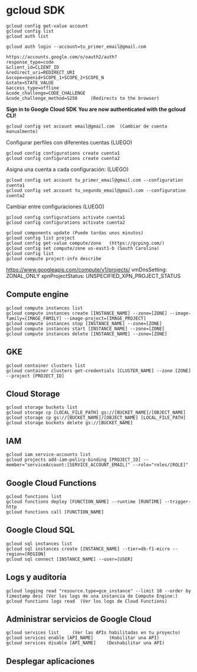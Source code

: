 # gcloud SDK

    gcloud config get-value account
    gcloud config list
    gcloud auth list

    gcloud auth login --account=tu_primer_email@gmail.com

    https://accounts.google.com/o/oauth2/auth?
    response_type=code
    &client_id=CLIENT_ID
    &redirect_uri=REDIRECT_URI
    &scope=openid+SCOPE_1+SCOPE_2+SCOPE_N
    &state=STATE_VALUE
    &access_type=offline
    &code_challenge=CODE_CHALLENGE
    &code_challenge_method=S256     (Redirects to the browser)

**Sign in to Google Cloud SDK**
**You are now authenticated with the gcloud CLI!**

    gcloud config set account email@gmail.com  (Cambiar de cuenta manualmente)

Configurar perfiles con diferentes cuentas  (LUEGO)

    gcloud config configurations create cuenta1
    gcloud config configurations create cuenta2

Asigna una cuenta a cada configuración: (LUEGO)

    gcloud config set account tu_primer_email@gmail.com --configuration cuenta1
    gcloud config set account tu_segundo_email@gmail.com --configuration cuenta2

Cambiar entre configuraciones  (LUEGO)

    gcloud config configurations activate cuenta1
    gcloud config configurations activate cuenta2

    gcloud components update (Puede tardas unos minutos)
    gcloud config list project
    gcloud config get-value compute/zone   (https://gcping.com/)
    gcloud config set compute/zone us-east1-b (South Carolina)
    gcloud config list
    gcloud compute project-info describe

https://www.googleapis.com/compute/v1/projects/
vmDnsSetting: ZONAL_ONLY
xpnProjectStatus: UNSPECIFIED_XPN_PROJECT_STATUS


## Compute engine

    gcloud compute instances list
    gcloud compute instances create [INSTANCE_NAME] --zone=[ZONE] --image-family=[IMAGE_FAMILY] --image-project=[IMAGE_PROJECT]
    gcloud compute instances stop [INSTANCE_NAME] --zone=[ZONE]
    gcloud compute instances start [INSTANCE_NAME] --zone=[ZONE]
    gcloud compute instances delete [INSTANCE_NAME] --zone=[ZONE]

## GKE

    gcloud container clusters list
    gcloud container clusters get-credentials [CLUSTER_NAME] --zone [ZONE] --project [PROJECT_ID]

## Cloud Storage

    gcloud storage buckets list
    gcloud storage cp [LOCAL_FILE_PATH] gs://[BUCKET_NAME]/[OBJECT_NAME]
    gcloud storage cp gs://[BUCKET_NAME]/[OBJECT_NAME] [LOCAL_FILE_PATH]
    gcloud storage buckets delete gs://[BUCKET_NAME]

## IAM

    gcloud iam service-accounts list
    gcloud projects add-iam-policy-binding [PROJECT_ID] --member="serviceAccount:[SERVICE_ACCOUNT_EMAIL]" --role="roles/[ROLE]"

##  Google Cloud Functions

    gcloud functions list
    gcloud functions deploy [FUNCTION_NAME] --runtime [RUNTIME] --trigger-http
    gcloud functions call [FUNCTION_NAME]

## Google Cloud SQL

    gcloud sql instances list
    gcloud sql instances create [INSTANCE_NAME] --tier=db-f1-micro --region=[REGION]
    gcloud sql connect [INSTANCE_NAME] --user=[USER]


## Logs y auditoría

    gcloud logging read "resource.type=gce_instance" --limit 10 --order by timestamp desc (Ver los logs de una instancia de Compute Engine:)
    gcloud functions logs read  (Ver los logs de Cloud Functions)


## Administrar servicios de Google Cloud

    gcloud services list     (Ver las APIs habilitadas en tu proyecto)
    gcloud services enable [API_NAME]      (Habilitar una API)
    gcloud services disable [API_NAME]    (Deshabilitar una API)

## Desplegar aplicaciones 

















